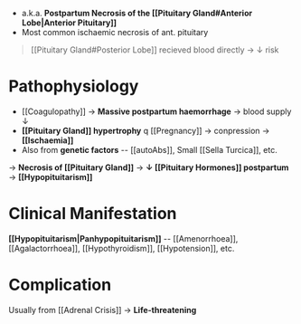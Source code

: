 - a.k.a. **Postpartum Necrosis of the [[Pituitary Gland#Anterior Lobe|Anterior Pituitary]]**
- Most common ischaemic necrosis of ant. pituitary

> [[Pituitary Gland#Posterior Lobe]] recieved blood directly → ↓ risk

# Pathophysiology
- [[Coagulopathy]] → **Massive postpartum haemorrhage** → blood supply ↓
- **[[Pituitary Gland]] hypertrophy** q [[Pregnancy]] → conpression → **[[Ischaemia]]**
- Also from **genetic factors** -- [[autoAbs]], Small [[Sella Turcica]], etc.

→ **Necrosis of [[Pituitary Gland]]** → **↓ [[Pituitary Hormones]] postpartum** → **[[Hypopituitarism]]**

# Clinical Manifestation
**[[Hypopituitarism|Panhypopituitarism]]** -- [[Amenorrhoea]], [[Agalactorrhoea]], [[Hypothyroidism]], [[Hypotension]], etc.

# Complication
Usually from [[Adrenal Crisis]] → **Life-threatening**